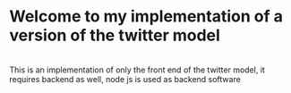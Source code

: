 # Welcome to my implementation of a version of the twitter model
<br>
This is an implementation of only the front end of the twitter model, it requires backend as well, node js is used as backend software